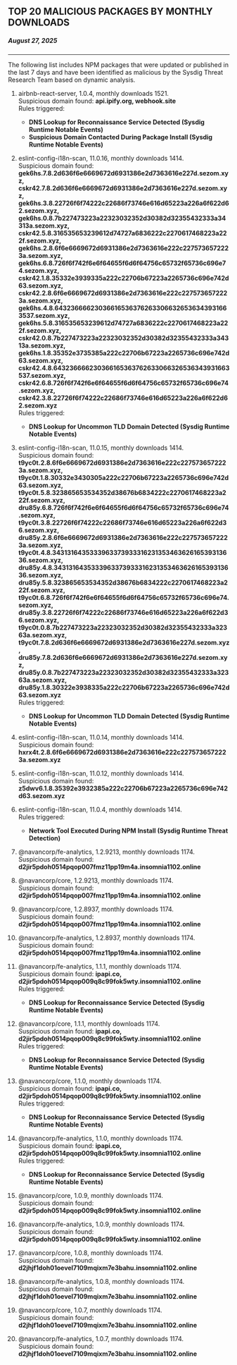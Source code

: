 ## TOP 20 MALICIOUS PACKAGES BY MONTHLY DOWNLOADS
##### August 27, 2025

---
The following list includes NPM packages that were updated or published in the last 7 days and have been identified as malicious by the Sysdig Threat Research Team based on dynamic analysis.

1. airbnb-react-server, 1.0.4, monthly downloads 1521.
</br>Suspicious domain found: **api.ipify.org, webhook.site**
</br>Rules triggered:</br>
      - **DNS Lookup for Reconnaissance Service Detected (Sysdig Runtime Notable Events)**
      - **Suspicious Domain Contacted During Package Install (Sysdig Runtime Notable Events)**


2. eslint-config-i18n-scan, 11.0.16, monthly downloads 1414.
</br>Suspicious domain found: **gek6hs.7.8.2d636f6e6669672d6931386e2d7363616e227d.sezom.xyz, cskr42.7.8.2d636f6e6669672d6931386e2d7363616e227d.sezom.xyz, gek6hs.3.8.22726f6f74222c22686f73746e616d65223a226a6f622d62.sezom.xyz, gek6hs.0.8.7b227473223a22323032352d30382d32355432333a34313a.sezom.xyz, cskr42.5.8.316535653239612d74727a6836222c2270617468223a222f.sezom.xyz, gek6hs.2.8.6f6e6669672d6931386e2d7363616e222c2275736572223a.sezom.xyz, gek6hs.6.8.726f6f742f6e6f64655f6d6f64756c65732f65736c696e74.sezom.xyz, cskr42.1.8.35332e3939335a222c22706b67223a2265736c696e742d63.sezom.xyz, cskr42.2.8.6f6e6669672d6931386e2d7363616e222c2275736572223a.sezom.xyz, gek6hs.4.8.643236666230366165363762633066326536343931663537.sezom.xyz, gek6hs.5.8.316535653239612d74727a6836222c2270617468223a222f.sezom.xyz, cskr42.0.8.7b227473223a22323032352d30382d32355432333a34313a.sezom.xyz, gek6hs.1.8.35352e3735385a222c22706b67223a2265736c696e742d63.sezom.xyz, cskr42.4.8.643236666230366165363762633066326536343931663537.sezom.xyz, cskr42.6.8.726f6f742f6e6f64655f6d6f64756c65732f65736c696e74.sezom.xyz, cskr42.3.8.22726f6f74222c22686f73746e616d65223a226a6f622d62.sezom.xyz**
</br>Rules triggered:</br>
      - **DNS Lookup for Uncommon TLD Domain Detected (Sysdig Runtime Notable Events)**


3. eslint-config-i18n-scan, 11.0.15, monthly downloads 1414.
</br>Suspicious domain found: **t9yc0t.2.8.6f6e6669672d6931386e2d7363616e222c2275736572223a.sezom.xyz, t9yc0t.1.8.30332e3430305a222c22706b67223a2265736c696e742d63.sezom.xyz, t9yc0t.5.8.323865653534352d38676b6834222c2270617468223a222f.sezom.xyz, dru85y.6.8.726f6f742f6e6f64655f6d6f64756c65732f65736c696e74.sezom.xyz, t9yc0t.3.8.22726f6f74222c22686f73746e616d65223a226a6f622d36.sezom.xyz, dru85y.2.8.6f6e6669672d6931386e2d7363616e222c2275736572223a.sezom.xyz, t9yc0t.4.8.343131643533396337393331623135346362616539313636.sezom.xyz, dru85y.4.8.343131643533396337393331623135346362616539313636.sezom.xyz, dru85y.5.8.323865653534352d38676b6834222c2270617468223a222f.sezom.xyz, t9yc0t.6.8.726f6f742f6e6f64655f6d6f64756c65732f65736c696e74.sezom.xyz, dru85y.3.8.22726f6f74222c22686f73746e616d65223a226a6f622d36.sezom.xyz, t9yc0t.0.8.7b227473223a22323032352d30382d32355432333a32363a.sezom.xyz, t9yc0t.7.8.2d636f6e6669672d6931386e2d7363616e227d.sezom.xyz, dru85y.7.8.2d636f6e6669672d6931386e2d7363616e227d.sezom.xyz, dru85y.0.8.7b227473223a22323032352d30382d32355432333a32363a.sezom.xyz, dru85y.1.8.30322e3938335a222c22706b67223a2265736c696e742d63.sezom.xyz**
</br>Rules triggered:</br>
      - **DNS Lookup for Uncommon TLD Domain Detected (Sysdig Runtime Notable Events)**


4. eslint-config-i18n-scan, 11.0.14, monthly downloads 1414.
</br>Suspicious domain found: **hxrx4t.2.8.6f6e6669672d6931386e2d7363616e222c2275736572223a.sezom.xyz**


5. eslint-config-i18n-scan, 11.0.12, monthly downloads 1414.
</br>Suspicious domain found: **z5dwv6.1.8.35392e3932385a222c22706b67223a2265736c696e742d63.sezom.xyz**


6. eslint-config-i18n-scan, 11.0.4, monthly downloads 1414.
</br>Rules triggered:</br>
      - **Network Tool Executed During NPM Install (Sysdig Runtime Threat Detection)**


7. @navancorp/fe-analytics, 1.2.9213, monthly downloads 1174.
</br>Suspicious domain found: **d2jir5pdoh0514pqop007fmz11pp19m4a.insomnia1102.online**


8. @navancorp/core, 1.2.9213, monthly downloads 1174.
</br>Suspicious domain found: **d2jir5pdoh0514pqop007fmz11pp19m4a.insomnia1102.online**


9. @navancorp/core, 1.2.8937, monthly downloads 1174.
</br>Suspicious domain found: **d2jir5pdoh0514pqop007fmz11pp19m4a.insomnia1102.online**


10. @navancorp/fe-analytics, 1.2.8937, monthly downloads 1174.
</br>Suspicious domain found: **d2jir5pdoh0514pqop007fmz11pp19m4a.insomnia1102.online**


11. @navancorp/fe-analytics, 1.1.1, monthly downloads 1174.
</br>Suspicious domain found: **ipapi.co, d2jir5pdoh0514pqop009q8c99fok5wty.insomnia1102.online**
</br>Rules triggered:</br>
      - **DNS Lookup for Reconnaissance Service Detected (Sysdig Runtime Notable Events)**


12. @navancorp/core, 1.1.1, monthly downloads 1174.
</br>Suspicious domain found: **ipapi.co, d2jir5pdoh0514pqop009q8c99fok5wty.insomnia1102.online**
</br>Rules triggered:</br>
      - **DNS Lookup for Reconnaissance Service Detected (Sysdig Runtime Notable Events)**


13. @navancorp/core, 1.1.0, monthly downloads 1174.
</br>Suspicious domain found: **ipapi.co, d2jir5pdoh0514pqop009q8c99fok5wty.insomnia1102.online**
</br>Rules triggered:</br>
      - **DNS Lookup for Reconnaissance Service Detected (Sysdig Runtime Notable Events)**


14. @navancorp/fe-analytics, 1.1.0, monthly downloads 1174.
</br>Suspicious domain found: **ipapi.co, d2jir5pdoh0514pqop009q8c99fok5wty.insomnia1102.online**
</br>Rules triggered:</br>
      - **DNS Lookup for Reconnaissance Service Detected (Sysdig Runtime Notable Events)**


15. @navancorp/core, 1.0.9, monthly downloads 1174.
</br>Suspicious domain found: **d2jir5pdoh0514pqop009q8c99fok5wty.insomnia1102.online**


16. @navancorp/fe-analytics, 1.0.9, monthly downloads 1174.
</br>Suspicious domain found: **d2jir5pdoh0514pqop009q8c99fok5wty.insomnia1102.online**


17. @navancorp/core, 1.0.8, monthly downloads 1174.
</br>Suspicious domain found: **d2jhjf1doh01oevel7109mqixm7e3bahu.insomnia1102.online**


18. @navancorp/fe-analytics, 1.0.8, monthly downloads 1174.
</br>Suspicious domain found: **d2jhjf1doh01oevel7109mqixm7e3bahu.insomnia1102.online**


19. @navancorp/core, 1.0.7, monthly downloads 1174.
</br>Suspicious domain found: **d2jhjf1doh01oevel7109mqixm7e3bahu.insomnia1102.online**


20. @navancorp/fe-analytics, 1.0.7, monthly downloads 1174.
</br>Suspicious domain found: **d2jhjf1doh01oevel7109mqixm7e3bahu.insomnia1102.online**



